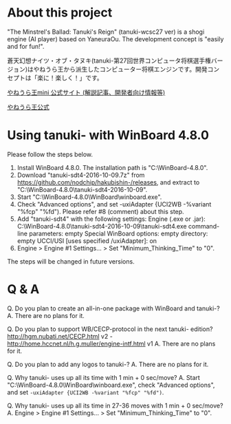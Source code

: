 # About this project

"The Minstrel's Ballad: Tanuki's Reign" (tanuki-wcsc27 ver) is a shogi engine (AI player) based on YaneuraOu.  The development concept is "easily and for fun!".

蒼天幻想ナイツ・オブ・タヌキ(tanuki-第27回世界コンピュータ将棋選手権バージョン)はやねうら王から派生したコンピューター将棋エンジンです。開発コンセプトは「楽に！楽しく！」です。

[やねうら王mini 公式サイト (解説記事、開発者向け情報等)](http://yaneuraou.yaneu.com/YaneuraOu_Mini/)

[やねうら王公式 ](http://yaneuraou.yaneu.com/)

# Using tanuki- with WinBoard 4.8.0
Please follow the steps below.

1. Install WinBoard 4.8.0. The installation path is "C:\WinBoard-4.8.0".
2. Download "tanuki-sdt4-2016-10-09.7z" from https://github.com/nodchip/hakubishin-/releases, and extract to "C:\WinBoard-4.8.0\tanuki-sdt4-2016-10-09".
3. Start "C:\WinBoard-4.8.0\WinBoard\winboard.exe".
4. Check "Advanced options", and set -uxiAdapter {UCI2WB -%variant "%fcp" "%fd"). Please refer #8 (comment) about this step.
5. Add "tanuki-sdt4" with the following settings:
      Engine (.exe or .jar): C:\WinBoard-4.8.0\tanuki-sdt4-2016-10-09\tanuki-sdt4.exe
      command-line parameters: empty
      Special WinBoard options: empty
      directory: empty
      UCCI/USI [uses specified /uxiAdapter]: on
6. Engine > Engine #1 Settings... > Set "Minimum_Thinking_Time" to "0".

The steps will be changed in future versions.

# Q & A
Q. Do you plan to create an all-in-one package with WinBoard and tanuki-?
A. There are no plans for it.

Q. Do you plan to support WB/CECP-protocol in the next tanuki- edition? http://hgm.nubati.net/CECP.html v2 - http://home.hccnet.nl/h.g.muller/engine-intf.html v1
A. There are no plans for it.

Q. Do you plan to add any logos to tanuki-?
A. There are no plans for it.

Q. Why tanuki- uses up all its time with 1 min + 0 sec/move?
A. Start "C:\WinBoard-4.8.0\WinBoard\winboard.exe", check "Advanced options", and set `-uxiAdapter {UCI2WB -%variant "%fcp" "%fd")`.

Q. Why tanuki- uses up all its time in 27-36 moves with 1 min + 0 sec/move?
A. Engine > Engine #1 Settings... > Set "Minimum_Thinking_Time" to "0".
